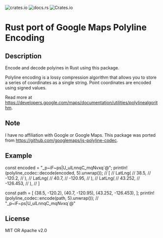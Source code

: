 ![crates.io](https://img.shields.io/crates/v/polyline-codec?style=flat-square) ![docs.rs](https://img.shields.io/docsrs/polyline-codec?style=flat-square)
![Crates.io](https://img.shields.io/crates/l/polyline-codec?style=flat-square)
# Rust port of Google Maps Polyline Encoding

## Description

Encode and decode polyines in Rust using this package.

Polyline encoding is a lossy compression algorithm that allows you to store a series of coordinates as a single string. Point coordinates are encoded using signed values.

Read more at https://developers.google.com/maps/documentation/utilities/polylinealgorithm.

## Note

I have no affiliation with Google or Google Maps. This package was ported from https://github.com/googlemaps/js-polyline-codec.


## Example


const encoded = "_p~iF~ps|U_ulLnnqC_mqNvxq`@";
println!(polyline_codec::decode(encoded, 5).unwrap());
// [
//    LatLng(
//        38.5,
//        -120.2,
//    ),
//    LatLng(
//        40.7,
//        -120.95,
//    ),
//    LatLng(
//        43.252,
//        -126.453,
//    ),
// ]

const path = [
  (38.5, -120.2),
  (40.7, -120.95),
  (43.252, -126.453),
];
println!(polyline_codec::encode(path, 5).unwrap());
// "_p~iF~ps|U_ulLnnqC_mqNvxq`@"

## License

MIT OR Apache v2.0

